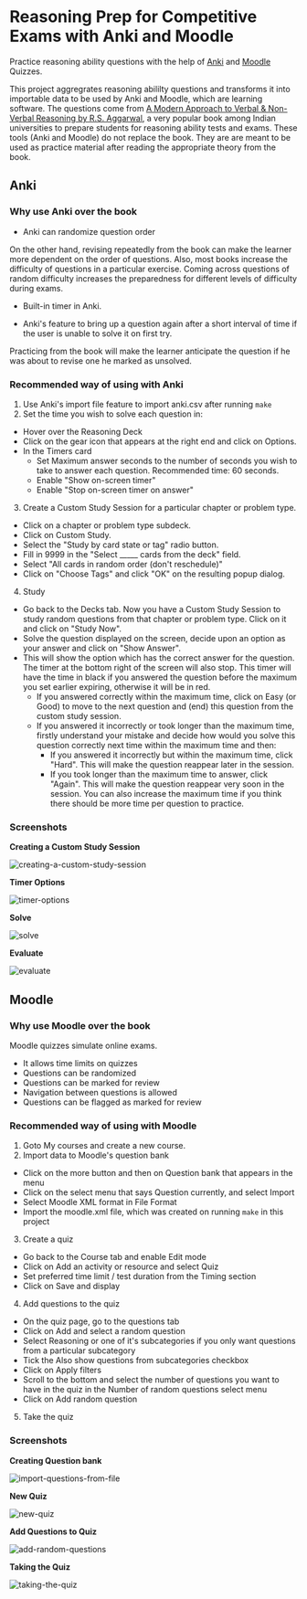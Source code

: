 # Reasoning Prep for Competitive Exams with Anki and Moodle 

Practice reasoning ability questions with the help of
[Anki](https://apps.ankiweb.net/) and [Moodle](https://moodle.org/) Quizzes.

This project aggregrates reasoning abililty questions and transforms it into
importable data to be used by Anki and Moodle, which are learning software. The
questions come from [A Modern Approach to Verbal & Non-Verbal Reasoning by R.S.
Aggarwal](https://www.amazon.in/dp/9352832167), a very popular book among
Indian universities to prepare students for reasoning ability tests and exams.
These tools (Anki and Moodle) do not replace the book. They are are meant to be
used as practice material after reading the appropriate theory from the book.

## Anki

### Why use Anki over the book

- Anki can randomize question order

On the other hand, revising repeatedly from the book can make the learner more
dependent on the order of questions. Also, most books increase the difficulty
of questions in a particular exercise. Coming across questions of random
difficulty increases the preparedness for different levels of difficulty during
exams.

- Built-in timer in Anki.

- Anki's feature to bring up a question again after a short interval of time if
  the user is unable to solve it on first try.

Practicing from the book will make the learner anticipate the question if he was
about to revise one he marked as unsolved.

### Recommended way of using with Anki

1. Use Anki's import file feature to import anki.csv after running `make`
2. Set the time you wish to solve each question in:
  - Hover over the Reasoning Deck
  - Click on the gear icon that appears at the right end and click on Options.
  - In the Timers card
    - Set Maximum answer seconds to the number of seconds you wish to take to
       answer each question. Recommended time: 60 seconds.
    - Enable "Show on-screen timer"
    - Enable "Stop on-screen timer on answer"
3. Create a Custom Study Session for a particular chapter or problem type.
  - Click on a chapter or problem type subdeck.
  - Click on Custom Study.
  - Select the "Study by card state or tag" radio button.
  - Fill in 9999 in the "Select _____ cards from the deck" field.
  - Select "All cards in random order (don't reschedule)"
  - Click on "Choose Tags" and click "OK" on the resulting popup dialog.
4. Study
  - Go back to the Decks tab. Now you have a Custom Study Session to study
    random questions from that chapter or problem type. Click on it and click on
    "Study Now".
  - Solve the question displayed on the screen, decide upon an option as your
    answer and click on "Show Answer".
  - This will show the option which has the correct answer for the question.
    The timer at the bottom right of the screen will also stop. This timer will
    have the time in black if you answered the question before the maximum you set
    earlier expiring, otherwise it will be in red.
      - If you answered correctly within the maximum time, click on Easy (or
        Good) to move to the next question and (end) this question from the
        custom study session.
      - If you answered it incorrectly or took longer than the maximum time,
        firstly understand your mistake and decide how would you solve this
        question correctly next time within the maximum time and then:
          - If you answered it incorrectly but within the maximum time, click
            "Hard". This will make the question reappear later in the session.
          - If you took longer than the maximum time to answer, click "Again".
            This will make the question reappear very soon in the session. You
            can also increase the maximum time if you think there should be
            more time per question to practice.

### Screenshots
**Creating a Custom Study Session**

![creating-a-custom-study-session](https://github.com/user-attachments/assets/a708b517-eeb8-4dc9-a96f-e68de860d02a)

**Timer Options**

![timer-options](https://github.com/user-attachments/assets/25be7753-ebe5-4115-81d5-44a62292574a)

**Solve**

![solve](https://github.com/user-attachments/assets/c1008400-141e-48c8-b93b-885da5405431)

**Evaluate**

![evaluate](https://github.com/user-attachments/assets/1a24845c-b25d-48b8-bf04-8438545e6447)

## Moodle

### Why use Moodle over the book

Moodle quizzes simulate online exams.
- It allows time limits on quizzes
- Questions can be randomized
- Questions can be marked for review
- Navigation between questions is allowed
- Questions can be flagged as marked for review

### Recommended way of using with Moodle

1. Goto My courses and create a new course.
2. Import data to Moodle's question bank
  - Click on the more button and then on Question bank that appears in the menu
  - Click on the select menu that says Question currently, and select Import
  - Select Moodle XML format in File Format
  - Import the moodle.xml file, which was created on running `make` in this
    project
3. Create a quiz
  - Go back to the Course tab and enable Edit mode
  - Click on Add an activity or resource and select Quiz
  - Set preferred time limit / test duration from the Timing section
  - Click on Save and display
4. Add questions to the quiz
  - On the quiz page, go to the questions tab
  - Click on Add and select a random question
  - Select Reasoning or one of it's subcategories if you only want questions
    from a particular subcategory
  - Tick the Also show questions from subcategories checkbox
  - Click on Apply filters
  - Scroll to the bottom and select the number of questions you want to have in
    the quiz in the Number of random questions select menu
  - Click on Add random question
5. Take the quiz

### Screenshots

**Creating Question bank**

![import-questions-from-file](https://github.com/user-attachments/assets/b7a46475-56e9-4f48-a96c-6b7fdc2d2d5f)

**New Quiz**

![new-quiz](https://github.com/user-attachments/assets/c4750c7d-eebe-4ffd-9d6f-1068e83484de)

**Add Questions to Quiz**

![add-random-questions](https://github.com/user-attachments/assets/73f232b3-66cb-49f1-8032-5c9b8413a6c7)

**Taking the Quiz**

![taking-the-quiz](https://github.com/user-attachments/assets/e6b6ced2-71fa-4e23-adef-0c2357ce58fd)
